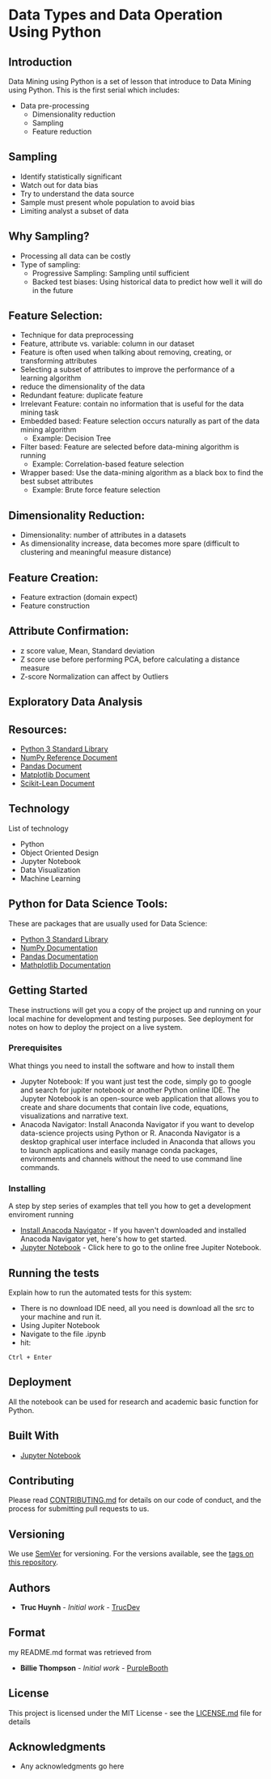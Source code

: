 # Data Types and Data Operation Using Python

## Introduction

Data Mining using Python is a set of lesson that introduce to Data Mining using Python. This is the first serial which includes:
- Data pre-processing
  - Dimensionality reduction
  - Sampling
  - Feature reduction

## Sampling
- Identify statistically significant
- Watch out for data bias
- Try to understand the data source
- Sample must present whole population to avoid bias
- Limiting analyst a subset of data

## Why Sampling?
- Processing all data can be costly
- Type of sampling:
  - Progressive Sampling: Sampling until sufficient
  - Backed test biases: Using historical data to predict how well it will do in the future

## Feature Selection:
- Technique for data preprocessing
- Feature, attribute vs. variable: column in our dataset
- Feature is often used when talking about removing, creating, or transforming attributes
- Selecting a subset of attributes to improve the performance of a learning algorithm
- reduce the dimensionality of the data
- Redundant feature: duplicate feature
- Irrelevant Feature: contain no information that is useful for the data mining task
- Embedded based: Feature selection occurs naturally as part of the data mining algorithm
  - Example: Decision Tree
- Filter based: Feature are selected before data-mining algorithm is running
  - Example: Correlation-based feature selection
- Wrapper based: Use the data-mining algorithm as a black box to find the best subset attributes
  - Example: Brute force feature selection

## Dimensionality Reduction:
- Dimensionality: number of attributes in a datasets
- As dimensionality increase, data becomes more spare (difficult to clustering and meaningful measure distance)

## Feature Creation:
- Feature extraction (domain expect)
- Feature construction

## Attribute Confirmation:
- z score value, Mean, Standard deviation
- Z score use before performing PCA, before calculating a distance measure
- Z-score Normalization can affect by Outliers

## Exploratory Data Analysis


## Resources:
- [Python 3 Standard Library](https://docs.python.org/3/index.html)
- [NumPy Reference Document](https://numpy.org/doc/stable/reference/index.html)
- [Pandas Document](https://pandas.pydata.org/docs/)
- [Matplotlib Document](https://matplotlib.org/2.0.2/index.html)
- [Scikit-Lean Document](https://scikit-learn.org/stable/modules/classes.html)

## Technology
List of technology
- Python 
- Object Oriented Design
- Jupyter Notebook
- Data Visualization
- Machine Learning

## Python for Data Science Tools:
These are packages that are usually used for Data Science:
- [Python 3 Standard Library](https://docs.python.org/3/index.html)
- [NumPy Documentation](https://numpy.org/doc/stable/reference/index.html)
- [Pandas Documentation](https://pandas.pydata.org/docs/)
- [Mathplotlib Documentation](https://matplotlib.org/2.0.2/index.html)

## Getting Started
These instructions will get you a copy of the project up and running on your local machine for development and testing purposes. See deployment for notes on how to deploy the project on a live system.

### Prerequisites
What things you need to install the software and how to install them
- Jupyter Notebook: If you want just test the code, simply go to google and search for jupiter notebook or another Python online IDE. The Jupyter Notebook is an open-source web application that allows you to create and share documents that contain live code, equations, visualizations and narrative text. 
- Anacoda Navigator: Install Anaconda Navigator if you want to develop data-science projects using Python or R. Anaconda Navigator is a desktop graphical user interface included in Anaconda that allows you to launch applications and easily manage conda packages, environments and channels without the need to use command line commands. 

### Installing
A step by step series of examples that tell you how to get a development enviroment running
* [Install Anacoda Navigator](https://docs.anaconda.com/anaconda/navigator/install/#:~:text=Installing%20Navigator%20Navigator%20is%20automatically%20installed%20when%20you,install%20anaconda-navigator.%20To%20start%20Navigator,%20see%20Getting%20Started.) - If you haven't downloaded and installed Anacoda Navigator yet, here's how to get started.
* [Jupyter Notebook](https://jupyter.org/try) - Click here to go to the online free Jupiter Notebook.

## Running the tests
Explain how to run the automated tests for this system:
- There is no download IDE need, all you need is download all the src to your machine and run it.
- Using Jupiter Notebook
- Navigate to the file .ipynb
- hit:
```
Ctrl + Enter
```

## Deployment
All the notebook can be used for research and academic basic function for Python. 

## Built With
* [Jupyter Notebook](https://jupyter.org/try) 

## Contributing
Please read [CONTRIBUTING.md](CONTRIBUTING.md) for details on our code of conduct, and the process for submitting pull requests to us.

## Versioning

We use [SemVer](http://semver.org/) for versioning. For the versions available, see the [tags on this repository](). 

## Authors

* **Truc Huynh** - *Initial work* - [TrucDev](https://github.com/jackyhuynh)

## Format
my README.md format was retrieved from
* **Billie Thompson** - *Initial work* - [PurpleBooth](https://github.com/PurpleBooth)

## License

This project is licensed under the MIT License - see the [LICENSE.md](LICENSE.md) file for details

## Acknowledgments
* Any acknowledgments go here
